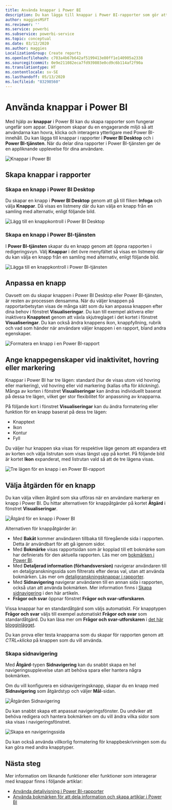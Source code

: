```yaml
---
title: Använda knappar i Power BI
description: Du kan lägga till knappar i Power BI-rapporter som gör att dina rapporter fungerar som appar, och fördjupar engagemanget hos användarna.
author: maggiesMSFT
ms.reviewer: ''
ms.service: powerbi
ms.subservice: powerbi-service
ms.topic: conceptual
ms.date: 03/12/2020
ms.author: maggies
LocalizationGroup: Create reports
ms.openlocfilehash: c703a4b67b642af5199413e80ff1e140905a2338
ms.sourcegitcommit: 0e9e211082eca7fd939803e0cd9c6b114af2f90a
ms.translationtype: HT
ms.contentlocale: sv-SE
ms.lasthandoff: 05/13/2020
ms.locfileid: "83298560"
---
```

# <a name="use-buttons-in-power-bi"></a>Använda knappar i Power BI
Med hjälp av **knappar** i Power BI kan du skapa rapporter som fungerar ungefär som appar. Därigenom skapar du en engagerande miljö så att användarna kan hovra, klicka och interagera ytterligare med Power BI-innehåll. Du kan lägga till knappar i rapporter i **Power BI Desktop** och i **Power BI-tjänsten**. När du delar dina rapporter i Power BI-tjänsten ger de en appliknande upplevelse för dina användare.

![Knappar i Power BI](media/desktop-buttons/power-bi-buttons.png)

## <a name="create-buttons-in-reports"></a>Skapa knappar i rapporter

### <a name="create-a-button-in-power-bi-desktop"></a>Skapa en knapp i Power BI Desktop

Du skapar en knapp i **Power BI Desktop** genom att gå till fliken **Infoga** och välja **Knappar**. Då visas en listmeny där du kan välja en knapp från en samling med alternativ, enligt följande bild. 

![Lägg till en knappkontroll i Power BI Desktop](media/desktop-buttons/power-bi-button-dropdown.png)

### <a name="create-a-button-in-the-power-bi-service"></a>Skapa en knapp i Power BI-tjänsten

I **Power BI-tjänsten** skapar du en knapp genom att öppna rapporten i redigeringsvyn. Välj **Knappar** i det övre menyfältet så visas en listmeny där du kan välja en knapp från en samling med alternativ, enligt följande bild. 

![Lägga till en knappkontroll i Power BI-tjänsten](media/desktop-buttons/power-bi-button-service-dropdown.png)

## <a name="customize-a-button"></a>Anpassa en knapp

Oavsett om du skapar knappen i Power BI Desktop eller Power BI-tjänsten, är resten av processen densamma. När du väljer knappen på rapportarbetsytan visas de många sätt som du kan anpassa knappen efter dina behov i fönstret **Visualiseringar**. Du kan till exempel aktivera eller inaktivera **Knapptext** genom att växla skjutreglaget i det kortet i fönstret **Visualiseringar**. Du kan också ändra knappens ikon, knappfyllning, rubrik och vad som händer när användare väljer knappen i en rapport, bland andra egenskaper.

![Formatera en knapp i en Power BI-rapport](media/desktop-buttons/power-bi-button-properties.png)

## <a name="set-button-properties-when-idle-hovered-over-or-selected"></a>Ange knappegenskaper vid inaktivitet, hovring eller markering

Knappar i Power BI har tre lägen: standard (hur de visas utom vid hovring eller markering), vid hovring eller vid markering (kallas ofta för *klickning*). Många av korten i fönstret **Visualiseringar** kan ändras individuellt baserat på dessa tre lägen, vilket ger stor flexibilitet för anpassning av knapparna.

På följande kort i fönstret **Visualiseringar** kan du ändra formatering eller funktion för en knapp baserat på dess tre lägen:

* Knapptext
* Ikon
* Kontur
* Fyll

Du väljer hur knappen ska visas för respektive läge genom att expandera ett av korten och välja listrutan som visas längst upp på kortet. På följande bild är kortet **Ikon** expanderat, med listrutan vald så att de tre lägena visas.

![Tre lägen för en knapp i en Power BI-rapport](media/desktop-buttons/power-bi-button-format.png)


## <a name="select-the-action-for-a-button"></a>Välja åtgärden för en knapp

Du kan välja vilken åtgärd som ska utföras när en användare markerar en knapp i Power BI. Du hittar alternativen för knappåtgärder på kortet **Åtgärd** i fönstret **Visualiseringar**.

![Åtgärd för en knapp i Power BI](media/desktop-buttons/power-bi-button-action.png)

Alternativen för knappåtgärder är:

- Med **Bakåt** kommer användaren tillbaka till föregående sida i rapporten. Detta är användbart för att gå igenom sidor.
- Med **Bokmärke** visas rapportsidan som är kopplad till ett bokmärke som har definierats för den aktuella rapporten. Läs mer om [bokmärken i Power BI](desktop-bookmarks.md). 
- Med **Detaljerad information (förhandsversion)** navigerar användaren till en detaljgranskningssida som filtrerats efter deras val, utan att använda bokmärken. Läs mer om [detaljgranskningsknappar i rapporter](desktop-drill-through-buttons.md).
- Med **Sidnavigering** navigerar användaren till en annan sida i rapporten, också utan att använda bokmärken. Mer information finns i [Skapa sidnavigering](#create-page-navigation) i den här artikeln.
- **Frågor och svar** öppnar fönstret **Frågor och svar-utforskaren**. 

Vissa knappar har en standardåtgärd som väljs automatiskt. För knapptypen **Frågor och svar** väljs till exempel automatiskt **Frågor och svar** som standardåtgärd. Du kan läsa mer om **Frågor och svar-utforskaren** i [det här blogginlägget](https://powerbi.microsoft.com/blog/power-bi-desktop-april-2018-feature-summary/#Q&AExplorer).

Du kan prova eller testa knapparna som du skapar för rapporten genom att *CTRL+klicka* på knappen som du vill använda. 

### <a name="create-page-navigation"></a>Skapa sidnavigering

Med **Åtgärd**-typen **Sidnavigering** kan du snabbt skapa en hel navigeringsupplevelse utan att behöva spara eller hantera några bokmärken.

Om du vill konfigurera en sidnavigeringsknapp, skapar du en knapp med **Sidnavigering** som åtgärdstyp och väljer **Mål**-sidan.

![Åtgärden Sidnavigering](media/desktop-buttons/power-bi-page-navigation.png)

Du kan snabbt skapa ett anpassat navigeringsfönster. Du undviker att behöva redigera och hantera bokmärken om du vill ändra vilka sidor som ska visas i navigeringsfönstret.

![Skapa en navigeringssida](media/desktop-buttons/power-bi-build-navigation-pane.png)

Du kan också använda villkorlig formatering för knappbeskrivningen som du kan göra med andra knapptyper.

## <a name="next-steps"></a>Nästa steg
Mer information om liknande funktioner eller funktioner som interagerar med knappar finns i följande artiklar:

* [Använda detaljvisning i Power BI-rapporter](desktop-drillthrough.md)
* [Använda bokmärken för att dela information och skapa artiklar i Power BI](desktop-bookmarks.md)

